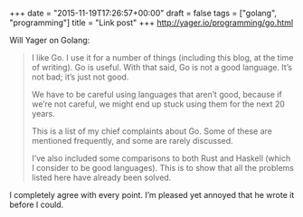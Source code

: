 +++
date = "2015-11-19T17:26:57+00:00"
draft = false
tags = ["golang", "programming"]
title = "Link post"
+++
http://yager.io/programming/go.html



Will Yager on Golang:

> I like Go. I use it for a number of things (including this blog, at the time of writing). Go is useful. With that said, Go is not a good language. It’s not bad; it’s just not good.
>
> We have to be careful using languages that aren’t good, because if we’re not careful, we might end up stuck using them for the next 20 years.
>
> This is a list of my chief complaints about Go. Some of these are mentioned frequently, and some are rarely discussed.
>
> I’ve also included some comparisons to both Rust and Haskell (which I consider to be good languages). This is to show that all the problems listed here have already been solved.

I completely agree with every point. I’m pleased yet annoyed that he wrote it before I could.

